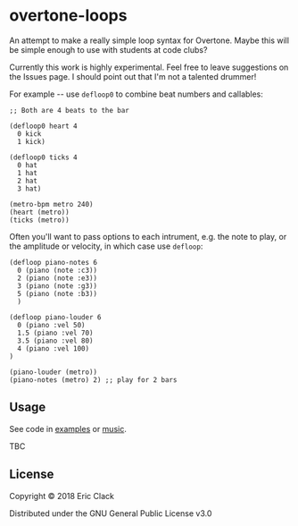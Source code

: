 # overtone-loops

An attempt to make a really simple loop syntax for Overtone. Maybe this will be simple enough to use with students at code clubs?

Currently this work is highly experimental. Feel free to leave suggestions on the Issues page. I should point out that I'm not a talented drummer!

For example -- use `defloop0` to combine beat numbers and callables:

```
;; Both are 4 beats to the bar

(defloop0 heart 4
  0 kick
  1 kick)

(defloop0 ticks 4
  0 hat
  1 hat
  2 hat
  3 hat)

(metro-bpm metro 240)
(heart (metro))
(ticks (metro))
```

Often you'll want to pass options to each intrument, e.g. the note to play, or the amplitude or velocity, in which case use `defloop`:

```
(defloop piano-notes 6
  0 (piano (note :c3))
  2 (piano (note :e3))
  3 (piano (note :g3))
  5 (piano (note :b3))
  )

(defloop piano-louder 6
  0 (piano :vel 50)
  1.5 (piano :vel 70)
  3.5 (piano :vel 80)
  4 (piano :vel 100)
)

(piano-louder (metro))
(piano-notes (metro) 2) ;; play for 2 bars
```

## Usage

See code in [examples](src/overtone_loops/examples) or [music](src/overtone_loops/music).

TBC


## License

Copyright © 2018 Eric Clack

Distributed under the GNU General Public License v3.0
